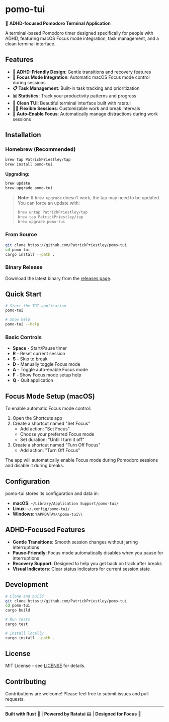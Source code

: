 # pomo-tui

🍅 **ADHD-focused Pomodoro Terminal Application**

A terminal-based Pomodoro timer designed specifically for people with ADHD, featuring macOS Focus mode integration, task management, and a clean terminal interface.

## Features

- **🎯 ADHD-Friendly Design**: Gentle transitions and recovery features
- **🔕 Focus Mode Integration**: Automatic macOS Focus mode control during sessions
- **📋 Task Management**: Built-in task tracking and prioritization
- **📊 Statistics**: Track your productivity patterns and progress
- **🎨 Clean TUI**: Beautiful terminal interface built with ratatui
- **🏃‍♂️ Flexible Sessions**: Customizable work and break intervals
- **🔄 Auto-Enable Focus**: Automatically manage distractions during work sessions

## Installation

### Homebrew (Recommended)

```bash
brew tap PatrickPriestley/tap
brew install pomo-tui
```

**Upgrading:**
```bash
brew update
brew upgrade pomo-tui
```

> **Note:** If `brew upgrade` doesn't work, the tap may need to be updated. You can force an update with:
> ```bash
> brew untap PatrickPriestley/tap
> brew tap PatrickPriestley/tap
> brew upgrade pomo-tui
> ```

### From Source

```bash
git clone https://github.com/PatrickPriestley/pomo-tui
cd pomo-tui
cargo install --path .
```

### Binary Release

Download the latest binary from the [releases page](https://github.com/PatrickPriestley/pomo-tui/releases).

## Quick Start

```bash
# Start the TUI application
pomo-tui

# Show help
pomo-tui --help
```

### Basic Controls

- **Space** - Start/Pause timer
- **R** - Reset current session  
- **S** - Skip to break
- **D** - Manually toggle Focus mode
- **A** - Toggle auto-enable Focus mode
- **F** - Show Focus mode setup help
- **Q** - Quit application

## Focus Mode Setup (macOS)

To enable automatic Focus mode control:

1. Open the Shortcuts app
2. Create a shortcut named "Set Focus"
   - Add action: "Set Focus"
   - Choose your preferred Focus mode
   - Set duration: "Until I turn it off"
3. Create a shortcut named "Turn Off Focus"
   - Add action: "Turn Off Focus"

The app will automatically enable Focus mode during Pomodoro sessions and disable it during breaks.

## Configuration

pomo-tui stores its configuration and data in:
- **macOS**: `~/Library/Application Support/pomo-tui/`
- **Linux**: `~/.config/pomo-tui/`
- **Windows**: `%APPDATA%\\pomo-tui\\`

## ADHD-Focused Features

- **Gentle Transitions**: Smooth session changes without jarring interruptions
- **Pause-Friendly**: Focus mode automatically disables when you pause for interruptions
- **Recovery Support**: Designed to help you get back on track after breaks
- **Visual Indicators**: Clear status indicators for current session state

## Development

```bash
# Clone and build
git clone https://github.com/PatrickPriestley/pomo-tui
cd pomo-tui
cargo build

# Run tests
cargo test

# Install locally
cargo install --path .
```

## License

MIT License - see [LICENSE](LICENSE) for details.

## Contributing

Contributions are welcome! Please feel free to submit issues and pull requests.

---

**Built with Rust** 🦀 | **Powered by Ratatui** 📟 | **Designed for Focus** 🎯